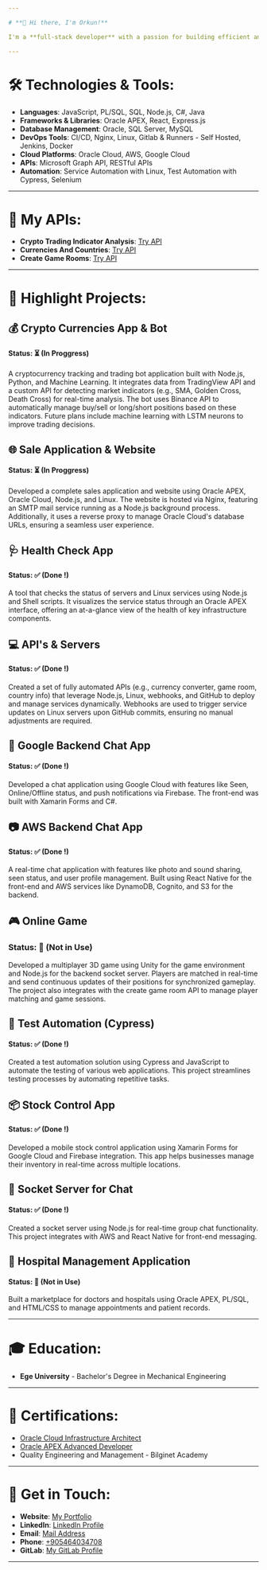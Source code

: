 ```yaml
---

# **👋 Hi there, I'm Orkun!**

I'm a **full-stack developer** with a passion for building efficient and innovative solutions. With over **5 years of experience** in **frontend** and **backend development**, **database management**, and **cloud-based services**, I enjoy creating well-structured and high-performing applications. I have a strong background in automating services and developing APIs that integrate systems seamlessly.

---
```


# **🛠️ Technologies & Tools:**

- **Languages**: JavaScript, PL/SQL, SQL, Node.js, C#, Java  
- **Frameworks & Libraries**: Oracle APEX, React, Express.js  
- **Database Management**: Oracle, SQL Server, MySQL  
- **DevOps Tools**: CI/CD, Nginx, Linux, Gitlab & Runners - Self Hosted, Jenkins, Docker  
- **Cloud Platforms**: Oracle Cloud, AWS, Google Cloud
- **APIs**: Microsoft Graph API, RESTful APIs  
- **Automation**: Service Automation with Linux, Test Automation with Cypress, Selenium  

---

# **📶 My APIs:**

- **Crypto Trading Indicator Analysis**: [Try API](https://rapidapi.com/orblgc/api/crypto-trading-indicator-analysis)
- **Currencies And Countries**: [Try API](https://rapidapi.com/orblgc/api/currencies-and-countries)
- **Create Game Rooms**: [Try API](https://rapidapi.com/orblgc/api/create-game-rooms)
  
---

# 🚀 Highlight Projects:

## 💰 Crypto Currencies App & Bot 
#### Status: ⏳ (In Proggress)
A cryptocurrency tracking and trading bot application built with Node.js, Python, and Machine Learning. It integrates data from TradingView API and a custom API for detecting market indicators (e.g., SMA, Golden Cross, Death Cross) for real-time analysis. The bot uses Binance API to automatically manage buy/sell or long/short positions based on these indicators. Future plans include machine learning with LSTM neurons to improve trading decisions.

## 🌐 Sale Application & Website
#### Status: ⏳ (In Proggress)
Developed a complete sales application and website using Oracle APEX, Oracle Cloud, Node.js, and Linux. The website is hosted via Nginx, featuring an SMTP mail service running as a Node.js background process. Additionally, it uses a reverse proxy to manage Oracle Cloud's database URLs, ensuring a seamless user experience.

## 🩺 Health Check App 
#### Status: ✅  (Done !)
A tool that checks the status of servers and Linux services using Node.js and Shell scripts. It visualizes the service status through an Oracle APEX interface, offering an at-a-glance view of the health of key infrastructure components.

## 💻 API's & Servers 
#### Status: ✅  (Done !)
Created a set of fully automated APIs (e.g., currency converter, game room, country info) that leverage Node.js, Linux, webhooks, and GitHub to deploy and manage services dynamically. Webhooks are used to trigger service updates on Linux servers upon GitHub commits, ensuring no manual adjustments are required.

## 💬 Google Backend Chat App 
#### Status: ✅  (Done !)
Developed a chat application using Google Cloud with features like Seen, Online/Offline status, and push notifications via Firebase. The front-end was built with Xamarin Forms and C#.

## 📷 AWS Backend Chat App 
#### Status: ✅  (Done !)
A real-time chat application with features like photo and sound sharing, seen status, and user profile management. Built using React Native for the front-end and AWS services like DynamoDB, Cognito, and S3 for the backend.

## 🎮 Online Game 
### Status: 🛑 (Not in Use)
Developed a multiplayer 3D game using Unity for the game environment and Node.js for the backend socket server. Players are matched in real-time and send continuous updates of their positions for synchronized gameplay. The project also integrates with the create game room API to manage player matching and game sessions.

## 🧪 Test Automation (Cypress)
#### Status: ✅  (Done !)
Created a test automation solution using Cypress and JavaScript to automate the testing of various web applications. This project streamlines testing processes by automating repetitive tasks.

## 📦 Stock Control App
#### Status: ✅  (Done !)
Developed a mobile stock control application using Xamarin Forms for Google Cloud and Firebase integration. This app helps businesses manage their inventory in real-time across multiple locations.

## 💬 Socket Server for Chat
#### Status: ✅  (Done !)
Created a socket server using Node.js for real-time group chat functionality. This project integrates with AWS and React Native for front-end messaging.

## 🏥 Hospital Management Application
#### Status: 🛑 (Not in Use)
Built a marketplace for doctors and hospitals using Oracle APEX, PL/SQL, and HTML/CSS to manage appointments and patient records.

---

# **🎓 Education:**

- **Ege University** - Bachelor's Degree in Mechanical Engineering

---

# **📄 Certifications:**

- [Oracle Cloud Infrastructure Architect](https://catalog-education.oracle.com/pls/certview/sharebadge?id=4C5B5F177724BEE9A877845FB625A8E46F7DC9D75FDE540E18C8D7F8D0285181)  
- [Oracle APEX Advanced Developer](https://catalog-education.oracle.com/pls/certview/sharebadge?id=64929BF8AC76F2A984A3AD890D4FCBC1F930CD4A723DA8A98CE331C4D5D1E42D)  
- Quality Engineering and Management - Bilginet Academy 

---

# **💬 Get in Touch:**

- **Website**: [My Portfolio](https://www.orkun.ordibu.com/)
- **LinkedIn**: [LinkedIn Profile](https://www.linkedin.com/in/orkun-tun%C3%A7-bilgi%C3%A7-03b386113/)  
- **Email**: [Mail Address](mailto:orkunbl@hotmail.com)
- **Phone**: [+905464034708](tel:+905464034708)
- **GitLab**: [My GitLab Profile](https://gitlab.ordibu.com/orblgc)


---
